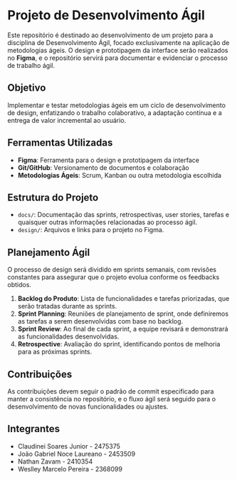 # Projeto de Desenvolvimento Ágil

Este repositório é destinado ao desenvolvimento de um projeto para a disciplina de Desenvolvimento Ágil, focado exclusivamente na aplicação de metodologias ágeis. O design e prototipagem da interface serão realizados no **Figma**, e o repositório servirá para documentar e evidenciar o processo de trabalho ágil.

## Objetivo
Implementar e testar metodologias ágeis em um ciclo de desenvolvimento de design, enfatizando o trabalho colaborativo, a adaptação contínua e a entrega de valor incremental ao usuário.

## Ferramentas Utilizadas
- **Figma**: Ferramenta para o design e prototipagem da interface
- **Git/GitHub**: Versionamento de documentos e colaboração
- **Metodologias Ágeis**: Scrum, Kanban ou outra metodologia escolhida

## Estrutura do Projeto
- `docs/`: Documentação das sprints, retrospectivas, user stories, tarefas e quaisquer outras informações relacionadas ao processo ágil.
- `design/`: Arquivos e links para o projeto no Figma.

## Planejamento Ágil
O processo de design será dividido em sprints semanais, com revisões constantes para assegurar que o projeto evolua conforme os feedbacks obtidos.

1. **Backlog do Produto**: Lista de funcionalidades e tarefas priorizadas, que serão tratadas durante as sprints.
2. **Sprint Planning**: Reuniões de planejamento de sprint, onde definiremos as tarefas a serem desenvolvidas com base no backlog.
3. **Sprint Review**: Ao final de cada sprint, a equipe revisará e demonstrará as funcionalidades desenvolvidas.
4. **Retrospective**: Avaliação do sprint, identificando pontos de melhoria para as próximas sprints.

## Contribuições
As contribuições devem seguir o padrão de commit especificado para manter a consistência no repositório, e o fluxo ágil será seguido para o desenvolvimento de novas funcionalidades ou ajustes.

## Integrantes
- Claudinei Soares Junior - 2475375
- João Gabriel Noce Laureano - 2453509
- Nathan Zavam - 2410354
- Weslley Marcelo Pereira - 2368099
